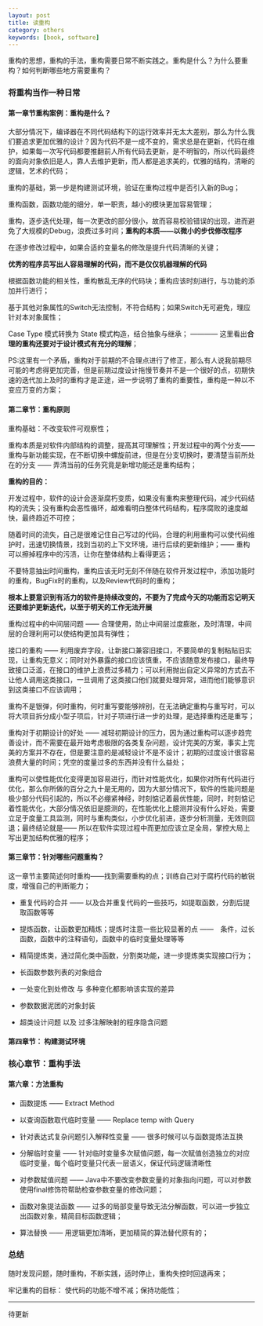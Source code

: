 ```yaml
---
layout: post
title: 读重构
category: others
keywords: [book, software]
---
```


重构的思想，重构的手法，重构需要日常不断实践之。重构是什么？为什么要重构？如何判断哪些地方需要重构？


###  将重构当作一种日常

####  第一章节重构案例：重构是什么？

大部分情况下，编译器在不同代码结构下的运行效率并无太大差别，那么为什么我们要追求更加优雅的设计？因为代码不是一成不变的，需求总是在更新，代码在维护，如果每一次写代码都要推翻前人所有代码去更新，是不明智的，所以代码最终的面向对象依旧是人，靠人去维护更新，而人都是追求美的，优雅的结构，清晰的逻辑，艺术的代码；

重构的基础，第一步是构建测试环境，验证在重构过程中是否引入新的Bug；

重构函数，函数功能的细分，单一职责，越小的模块更加容易管理；

重构，逐步迭代处理，每一次更改的部分很小，故而容易校验错误的出现，进而避免了大规模的Debug，浪费过多时间；**重构的本质——以微小的步伐修改程序**

在逐步修改过程中，如果合适的变量名的修改是提升代码清晰的关键；

**优秀的程序员写出人容易理解的代码，而不是仅仅机器理解的代码**


根据函数功能的相关性，重构散乱无序的代码块；重构应该时刻进行，与功能的添加并行进行；

基于其他对象属性的Switch无法控制，不符合结构；如果Switch无可避免，理应针对本对象属性；

Case Type 模式转换为 State 模式构造，结合抽象与继承； ———— 这里看出**合理的重构还要对于设计模式有充分的理解**；

PS:这里有一个矛盾，重构对于前期的不合理点进行了修正，那么有人说我前期尽可能的考虑得更加完善，但是前期过度设计拖慢节奏并不是一个很好的点，初期快速的迭代加上及时的重构才是正途，进一步说明了重构的重要性，重构是一种以不变应万变的方案；



####  第二章节：重构原则

重构基础：不改变软件可观察性；

重构本质是对软件内部结构的调整，提高其可理解性；开发过程中的两个分支—— 重构与新功能实现，在不断切换中螺旋前进，但是在分支切换时，要清楚当前所处在的分支 —— 弄清当前的任务究竟是新增功能还是重构结构；

**重构的目的：**

开发过程中，软件的设计会逐渐腐朽变质，如果没有重构来整理代码，减少代码结构的流失；没有重构会恶性循环，越难看明白整体代码结构，程序腐败的速度越快，最终趋近不可控；

随着时间的流失，自己是很难记住自己写过的代码，合理的利用重构可以使代码维护时，迅速切换情景，找到当初的上下文环境，进行后续的更新维护；—— 重构可以擦掉程序中的污渍，让你在整体结构上看得更远；

不要特意抽出时间重构，重构应该无时无刻不伴随在软件开发过程中，添加功能时的重构，BugFix时的重构，以及Review代码时的重构；

**根本上要意识到有活力的软件是持续改变的，不要为了完成今天的功能而忘记明天还要维护更新迭代，以至于明天的工作无法开展**

重构过程中的中间层问题 —— 合理使用，防止中间层过度膨胀，及时清理，中间层的合理利用可以使结构更加具有弹性；

接口的重构 —— 利用废弃字段，让新接口兼容旧接口，不要简单的复制粘贴旧实现，让重构无意义；同时对外暴露的接口应该慎重，不应该随意发布接口，最终导致接口泛滥，在接口的维护上浪费过多精力；可以利用抛出自定义异常的方式去不让他人调用这类接口，一旦调用了这类接口他们就要处理异常，进而他们能够意识到这类接口不应该调用；

重构不是银弹，何时重构，何时重写要能够辨别，在无法确定重构与重写时，可以将大项目拆分成小型子项后，针对子项进行进一步的处理，是选择重构还是重写；

重构对于初期设计的好处 —— 减轻初期设计的压力，因为通过重构可以逐步趋完善设计，而不需要在最开始考虑极限的各类复杂问题，设计完美的方案，事实上完美的方案并不存在，但是要注意的是减轻设计不是不设计；初期的过度设计很容易浪费大量的时间；凭空的度量过多的东西并没有什么益处；

重构可以使性能优化变得更加容易进行，而针对性能优化，如果你对所有代码进行优化，那么你所做的百分之九十是无用的，因为大部分情况下，软件的性能问题是极少部分代码引起的，所以不必绷紧神经，时刻惦记着最优性能，同时，时刻惦记着性能优化，大部分情况依旧是臆测的，在性能优化上臆测并没有什么好处，需要立足于度量工具监测，同时与重构类似，小步优化前进，逐步分析测量，无效则回退；最终结论就是—— 所以在软件实现过程中而更加应该立足全局，掌控大局上写出更加结构优雅的程序；


####  第三章节：针对哪些问题重构？

这一章节主要简述何时重构——找到需要重构的点；训练自己对于腐朽代码的敏锐度，增强自己的判断能力；

*   重复代码的合并 —— 以及合并重复代码的一些技巧，如提取函数，分割后提取函数等等

*  提炼函数，让函数更加精炼；提炼时注意一些比较显著的点 ——　条件，过长函数，函数中的注释语句，函数中的临时变量处理等等

*  精简提炼类，通过简化类中函数，分割类功能，进一步提炼类实现接口行为；

*  长函数参数列表的对象组合      

*  一处变化到处修改 与  多种变化都影响该实现的差异   

*  参数数据泥团的对象封装     

*  超类设计问题 以及 过多注解映射的程序隐含问题   


####  第四章节： 构建测试环境



###  核心章节：重构手法


####  第六章：方法重构

*  函数提炼 —— Extract Method      

*  以查询函数取代临时变量 —— Replace temp with Query      

*  针对表达式复杂问题引入解释性变量 —— 很多时候可以与函数提炼法互换      

*  分解临时变量 —— 针对临时变量多次赋值问题，每一次赋值创造独立的对应临时变量，每个临时变量只代表一层语义，保证代码逻辑清晰性        

*  对参数赋值问题 —— Java中不要改变参数变量的对象指向问题，可以对参数使用final修饰符帮助检查参数变量的修改问题；      

*  函数对象提法函数 —— 过多的局部变量导致无法分解函数，可以进一步独立出函数对象，精简目标函数逻辑；      

*  算法替换  —— 用逻辑更加清晰，更加精简的算法替代原有的；




### 总结

随时发现问题，随时重构，不断实践，适时停止，重构失控时回退再来；

牢记重构的目标： 使代码的功能不增不减；保持功能性；



---

待更新
